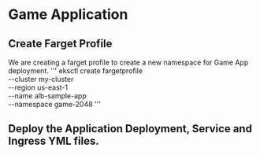 # Game Application
## Create Farget Profile
We are creating a farget profile to create a new namespace for Game App deployment.
'''
eksctl create fargetprofile \
--cluster my-cluster \
--region us-east-1 \
--name alb-sample-app \
--namespace game-2048
'''
## Deploy the Application Deployment, Service and Ingress YML files.
